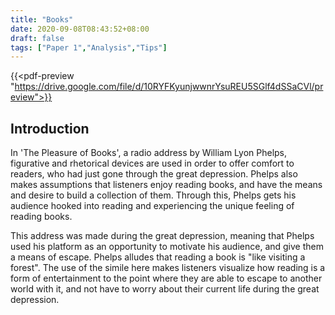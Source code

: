 ```yaml
---
title: "Books"
date: 2020-09-08T08:43:52+08:00
draft: false
tags: ["Paper 1","Analysis","Tips"]
---
```


{{<pdf-preview "https://drive.google.com/file/d/10RYFKyunjwwnrYsuREU5SGlf4dSSaCVl/preview">}}

## Introduction

In 'The Pleasure of Books', a radio address by William Lyon Phelps, figurative and rhetorical devices are used in order to offer comfort to readers, who had just gone through the great depression. Phelps also makes assumptions that listeners enjoy reading books, and have the means and desire to build a collection of them. Through this, Phelps gets his audience hooked into reading and experiencing the unique feeling of reading books.

This address was made during the great depression, meaning that Phelps used his platform as an opportunity to motivate his audience, and give them a means of escape. Phelps alludes that reading a book is "like visiting a forest". The use of the simile here makes listeners visualize how reading is a form of entertainment to the point where they are able to escape to another world with it, and not have to worry about their current life during the great depression.